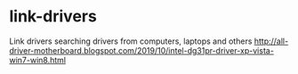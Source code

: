 # link-drivers
Link drivers searching drivers from computers, laptops and others
http://all-driver-motherboard.blogspot.com/2019/10/intel-dg31pr-driver-xp-vista-win7-win8.html




